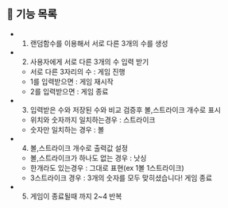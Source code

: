 ## 🚀 기능 목록

- 1. 랜덤함수를 이용해서 서로 다른 3개의 수를 생성
- 2. 사용자에게 서로 다른 3개의 수 입력 받기
    - 서로 다른 3자리의 수 : 게임 진행
    - 1를 입력받으면 : 게임 재시작
    - 2를 입력받으면 : 게임 종료
- 3. 입력받은 수와 저장된 수와 비교 검증후 볼,스트라이크 개수로 표시
    - 위치와 숫자까지 일치하는경우 : 스트라이크
    - 숫자만 일치하는 경우 : 볼
- 4. 볼,스트라이크 개수로 출력값 설정
    - 볼,스트라이크가 하나도 없는 경우 : 낫싱
    - 한개라도 있는경우 : 그대로 표현(ex 1볼 1스트라이크)
    - 3스트라이크 경우 : 3개의 숫자를 모두 맞히셨습니다! 게임 종료
- 5. 게임이 종료될때 까지 2~4 반복
